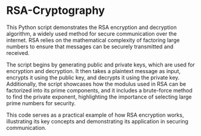 # RSA-Cryptography

This Python script demonstrates the RSA encryption and decryption algorithm, a widely used method for secure communication over the internet. RSA relies on the mathematical complexity of factoring large numbers to ensure that messages can be securely transmitted and received.

The script begins by generating public and private keys, which are used for encryption and decryption. It then takes a plaintext message as input, encrypts it using the public key, and decrypts it using the private key. Additionally, the script showcases how the modulus used in RSA can be factorized into its prime components, and it includes a brute-force method to find the private exponent, highlighting the importance of selecting large prime numbers for security.

This code serves as a practical example of how RSA encryption works, illustrating its key concepts and demonstrating its application in securing communication.
